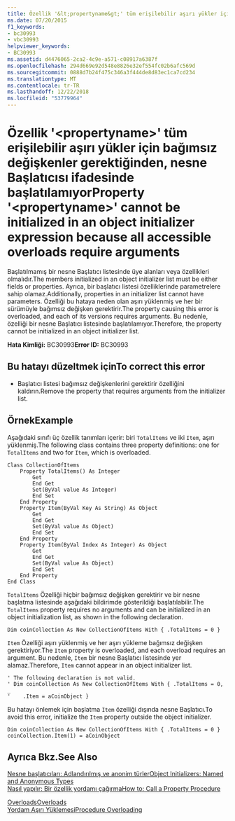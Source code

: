 ```yaml
---
title: Özellik '&lt;propertyname&gt;' tüm erişilebilir aşırı yükler için bağımsız değişkenler gerektiğinden, nesne Başlatıcısı ifadesinde başlatılamıyor
ms.date: 07/20/2015
f1_keywords:
- bc30993
- vbc30993
helpviewer_keywords:
- BC30993
ms.assetid: d4476065-2ca2-4c9e-a571-c08917a6387f
ms.openlocfilehash: 294d669e92d548e8826e32ef554fc02b6afc569d
ms.sourcegitcommit: 0888d7b24f475c346a3f444de8d83ec1ca7cd234
ms.translationtype: MT
ms.contentlocale: tr-TR
ms.lasthandoff: 12/22/2018
ms.locfileid: "53779964"
---
```

# <a name="property-ltpropertynamegt-cannot-be-initialized-in-an-object-initializer-expression-because-all-accessible-overloads-require-arguments"></a><span data-ttu-id="0d561-102">Özellik '&lt;propertyname&gt;' tüm erişilebilir aşırı yükler için bağımsız değişkenler gerektiğinden, nesne Başlatıcısı ifadesinde başlatılamıyor</span><span class="sxs-lookup"><span data-stu-id="0d561-102">Property '&lt;propertyname&gt;' cannot be initialized in an object initializer expression because all accessible overloads require arguments</span></span>
<span data-ttu-id="0d561-103">Başlatılmamış bir nesne Başlatıcı listesinde üye alanları veya özellikleri olmalıdır.</span><span class="sxs-lookup"><span data-stu-id="0d561-103">The members initialized in an object initializer list must be either fields or properties.</span></span> <span data-ttu-id="0d561-104">Ayrıca, bir başlatıcı listesi özelliklerinde parametrelere sahip olamaz.</span><span class="sxs-lookup"><span data-stu-id="0d561-104">Additionally, properties in an initializer list cannot have parameters.</span></span> <span data-ttu-id="0d561-105">Özelliği bu hataya neden olan aşırı yüklenmiş ve her bir sürümüyle bağımsız değişken gerektirir.</span><span class="sxs-lookup"><span data-stu-id="0d561-105">The property causing this error is overloaded, and each of its versions requires arguments.</span></span> <span data-ttu-id="0d561-106">Bu nedenle, özelliği bir nesne Başlatıcı listesinde başlatılamıyor.</span><span class="sxs-lookup"><span data-stu-id="0d561-106">Therefore, the property cannot be initialized in an object initializer list.</span></span>  
  
 <span data-ttu-id="0d561-107">**Hata Kimliği:** BC30993</span><span class="sxs-lookup"><span data-stu-id="0d561-107">**Error ID:** BC30993</span></span>  
  
## <a name="to-correct-this-error"></a><span data-ttu-id="0d561-108">Bu hatayı düzeltmek için</span><span class="sxs-lookup"><span data-stu-id="0d561-108">To correct this error</span></span>  
  
-   <span data-ttu-id="0d561-109">Başlatıcı listesi bağımsız değişkenlerini gerektirir özelliğini kaldırın.</span><span class="sxs-lookup"><span data-stu-id="0d561-109">Remove the property that requires arguments from the initializer list.</span></span>  
  
## <a name="example"></a><span data-ttu-id="0d561-110">Örnek</span><span class="sxs-lookup"><span data-stu-id="0d561-110">Example</span></span>  
 <span data-ttu-id="0d561-111">Aşağıdaki sınıfı üç özellik tanımları içerir: biri `TotalItems` ve iki `Item`, aşırı yüklenmiş.</span><span class="sxs-lookup"><span data-stu-id="0d561-111">The following class contains three property definitions: one for `TotalItems` and two for `Item`, which is overloaded.</span></span>  
  
```  
Class CollectionOfItems  
    Property TotalItems() As Integer  
        Get  
        End Get  
        Set(ByVal value As Integer)  
        End Set  
    End Property  
    Property Item(ByVal Key As String) As Object  
        Get  
        End Get  
        Set(ByVal value As Object)  
        End Set  
    End Property  
    Property Item(ByVal Index As Integer) As Object  
        Get  
        End Get  
        Set(ByVal value As Object)  
        End Set  
    End Property  
End Class  
```  
  
 <span data-ttu-id="0d561-112">`TotalItems` Özelliği hiçbir bağımsız değişken gerektirir ve bir nesne başlatma listesinde aşağıdaki bildirimde gösterildiği başlatılabilir.</span><span class="sxs-lookup"><span data-stu-id="0d561-112">The `TotalItems` property requires no arguments and can be initialized in an object initialization list, as shown in the following declaration.</span></span>  
  
```  
Dim coinCollection As New CollectionOfItems With { .TotalItems = 0 }  
```  
  
 <span data-ttu-id="0d561-113">`Item` Özelliği aşırı yüklenmiş ve her aşırı yükleme bağımsız değişken gerektiriyor.</span><span class="sxs-lookup"><span data-stu-id="0d561-113">The `Item` property is overloaded, and each overload requires an argument.</span></span> <span data-ttu-id="0d561-114">Bu nedenle, `Item` bir nesne Başlatıcı listesinde yer alamaz.</span><span class="sxs-lookup"><span data-stu-id="0d561-114">Therefore, `Item` cannot appear in an object initializer list.</span></span>  
  
```  
' The following declaration is not valid.  
' Dim coinCollection As New CollectionOfItems With { .TotalItems = 0, _  
'    .Item = aCoinObject }  
```  
  
 <span data-ttu-id="0d561-115">Bu hatayı önlemek için başlatma `Item` özelliği dışında nesne Başlatıcı.</span><span class="sxs-lookup"><span data-stu-id="0d561-115">To avoid this error, initialize the `Item` property outside the object initializer.</span></span>  
  
```  
Dim coinCollection As New CollectionOfItems With { .TotalItems = 0 }  
coinCollection.Item(1) = aCoinObject  
```  
  
## <a name="see-also"></a><span data-ttu-id="0d561-116">Ayrıca Bkz.</span><span class="sxs-lookup"><span data-stu-id="0d561-116">See Also</span></span>  
   
 [<span data-ttu-id="0d561-117">Nesne başlatıcıları: Adlandırılmış ve anonim türler</span><span class="sxs-lookup"><span data-stu-id="0d561-117">Object Initializers: Named and Anonymous Types</span></span>](../../visual-basic/programming-guide/language-features/objects-and-classes/object-initializers-named-and-anonymous-types.md)  
 [<span data-ttu-id="0d561-118">Nasıl yapılır: Bir özellik yordamı çağırma</span><span class="sxs-lookup"><span data-stu-id="0d561-118">How to: Call a Property Procedure</span></span>](../../visual-basic/programming-guide/language-features/procedures/how-to-call-a-property-procedure.md)  
   
 [<span data-ttu-id="0d561-119">Overloads</span><span class="sxs-lookup"><span data-stu-id="0d561-119">Overloads</span></span>](../../visual-basic/language-reference/modifiers/overloads.md)  
 [<span data-ttu-id="0d561-120">Yordam Aşırı Yüklemesi</span><span class="sxs-lookup"><span data-stu-id="0d561-120">Procedure Overloading</span></span>](../../visual-basic/programming-guide/language-features/procedures/procedure-overloading.md)
